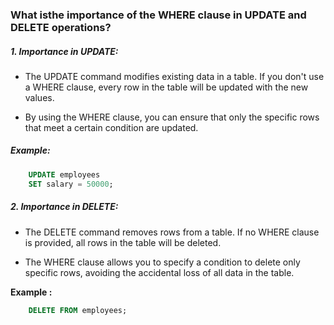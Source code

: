 ### What isthe importance of the WHERE clause in UPDATE and DELETE operations?

##### 1. Importance in UPDATE:
- The UPDATE command modifies existing data in a table. If you don't use a WHERE clause, every row in the table will be updated with the new values.

- By using the WHERE clause, you can ensure that only the specific rows that meet a certain condition are updated.

##### Example:
```sql
    UPDATE employees
    SET salary = 50000;
```

##### 2. Importance in DELETE:

- The DELETE command removes rows from a table. If no WHERE clause is provided, all rows in the table will be deleted.

- The WHERE clause allows you to specify a condition to delete only specific rows, avoiding the accidental loss of all data in the table.

<b>Example :</b>
```sql
    DELETE FROM employees;
```